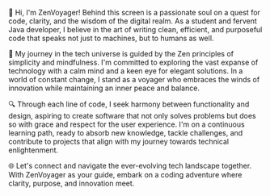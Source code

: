 🌟 Hi, I'm ZenVoyager! Behind this screen is a passionate soul on a quest for code, clarity, and the wisdom of the digital realm. As a student and fervent Java developer, I believe in the art of writing clean, efficient, and purposeful code that speaks not just to machines, but to humans as well.

🚀 My journey in the tech universe is guided by the Zen principles of simplicity and mindfulness. I'm committed to exploring the vast expanse of technology with a calm mind and a keen eye for elegant solutions. In a world of constant change, I stand as a voyager who embraces the winds of innovation while maintaining an inner peace and balance.

🔍 Through each line of code, I seek harmony between functionality and design, aspiring to create software that not only solves problems but does so with grace and respect for the user experience. I'm on a continuous learning path, ready to absorb new knowledge, tackle challenges, and contribute to projects that align with my journey towards technical enlightenment.

🌐 Let's connect and navigate the ever-evolving tech landscape together. With ZenVoyager as your guide, embark on a coding adventure where clarity, purpose, and innovation meet.
